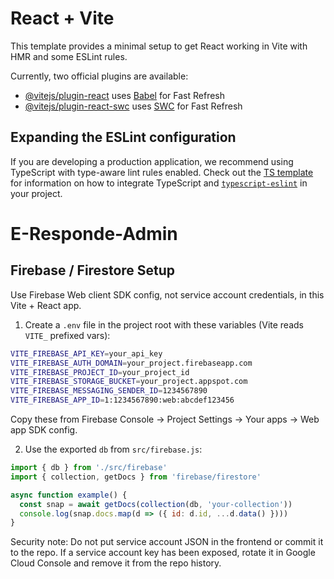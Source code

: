 # React + Vite

This template provides a minimal setup to get React working in Vite with HMR and some ESLint rules.

Currently, two official plugins are available:

- [@vitejs/plugin-react](https://github.com/vitejs/vite-plugin-react/blob/main/packages/plugin-react) uses [Babel](https://babeljs.io/) for Fast Refresh
- [@vitejs/plugin-react-swc](https://github.com/vitejs/vite-plugin-react/blob/main/packages/plugin-react-swc) uses [SWC](https://swc.rs/) for Fast Refresh

## Expanding the ESLint configuration

If you are developing a production application, we recommend using TypeScript with type-aware lint rules enabled. Check out the [TS template](https://github.com/vitejs/vite/tree/main/packages/create-vite/template-react-ts) for information on how to integrate TypeScript and [`typescript-eslint`](https://typescript-eslint.io) in your project.
# E-Responde-Admin

## Firebase / Firestore Setup

Use Firebase Web client SDK config, not service account credentials, in this Vite + React app.

1) Create a `.env` file in the project root with these variables (Vite reads `VITE_` prefixed vars):

```bash
VITE_FIREBASE_API_KEY=your_api_key
VITE_FIREBASE_AUTH_DOMAIN=your_project.firebaseapp.com
VITE_FIREBASE_PROJECT_ID=your_project_id
VITE_FIREBASE_STORAGE_BUCKET=your_project.appspot.com
VITE_FIREBASE_MESSAGING_SENDER_ID=1234567890
VITE_FIREBASE_APP_ID=1:1234567890:web:abcdef123456
```

Copy these from Firebase Console → Project Settings → Your apps → Web app SDK config.

2) Use the exported `db` from `src/firebase.js`:

```js
import { db } from './src/firebase'
import { collection, getDocs } from 'firebase/firestore'

async function example() {
  const snap = await getDocs(collection(db, 'your-collection'))
  console.log(snap.docs.map(d => ({ id: d.id, ...d.data() })))
}
```

Security note: Do not put service account JSON in the frontend or commit it to the repo. If a service account key has been exposed, rotate it in Google Cloud Console and remove it from the repo history.
